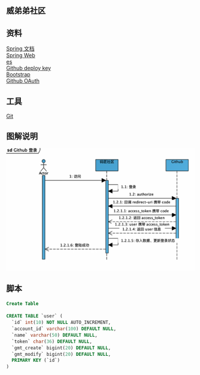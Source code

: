 ## 威弟弟社区
## 资料
[Spring 文档](https://spring.io/guides)  
[Spring Web](https://spring.io/guides/gs/serving-web-content)  
[es](https://elasticsearch.cn/explore)  
[Github deploy key](https://help.github.com/en)  
[Bootstrap](https://v3.bootcss.com/components/#navbar-default)  
[Github OAuth](https://developer.github.com/apps/building-oauth-apps/creating-an-oauth-app/)
## 工具
[Git](https://git-scm.com/)

## 图解说明
![Image text](https://github.com/326800277/community/blob/master/img%20storage/QQ%E5%9B%BE%E7%89%8720190729235659.png)

## 脚本
```sql
Create Table

CREATE TABLE `user` (
  `id` int(10) NOT NULL AUTO_INCREMENT,
  `account_id` varchar(100) DEFAULT NULL,
  `name` varchar(50) DEFAULT NULL,
  `token` char(36) DEFAULT NULL,
  `gmt_create` bigint(20) DEFAULT NULL,
  `gmt_modify` bigint(20) DEFAULT NULL,
  PRIMARY KEY (`id`)
) 

```